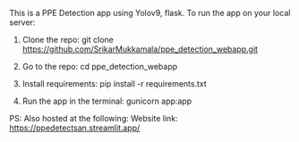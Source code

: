 This is a PPE Detection app using Yolov9, flask. 
To run the app on your local server:

1) Clone the repo:
git clone https://github.com/SrikarMukkamala/ppe_detection_webapp.git

2) Go to the repo:
cd ppe_detection_webapp

3) Install requirements:
pip install -r requirements.txt

4) Run the app in the terminal:
gunicorn app:app

PS: Also hosted at the following:
Website link: https://ppedetectsan.streamlit.app/
